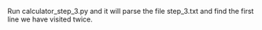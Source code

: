 Run calculator_step_3.py and it will parse the file step_3.txt and find the first line we have visited twice.